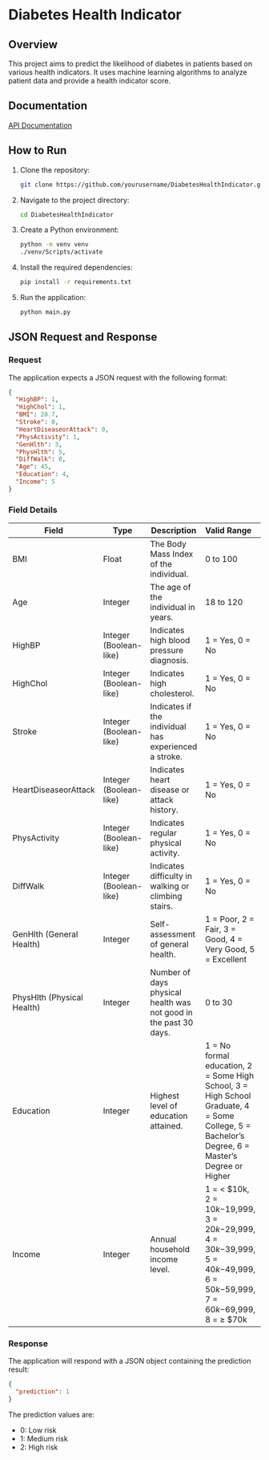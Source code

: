 # Diabetes Health Indicator

## Overview

This project aims to predict the likelihood of diabetes in patients based on various health indicators. It uses machine learning algorithms to analyze patient data and provide a health indicator score.

## Documentation

[API Documentation](https://documenter.getpostman.com/view/39901805/2sAYJ1jh1c)

## How to Run

1. Clone the repository:

   ```sh
   git clone https://github.com/yourusername/DiabetesHealthIndicator.git
   ```

2. Navigate to the project directory:

   ```sh
   cd DiabetesHealthIndicator
   ```

3. Create a Python environment:

   ```sh
   python -m venv venv
   ./venv/Scripts/activate
   ```

4. Install the required dependencies:

   ```sh
   pip install -r requirements.txt
   ```

5. Run the application:
   ```sh
   python main.py
   ```

## JSON Request and Response

### Request

The application expects a JSON request with the following format:

```json
{
  "HighBP": 1,
  "HighChol": 1,
  "BMI": 28.7,
  "Stroke": 0,
  "HeartDiseaseorAttack": 0,
  "PhysActivity": 1,
  "GenHlth": 3,
  "PhysHlth": 5,
  "DiffWalk": 0,
  "Age": 45,
  "Education": 4,
  "Income": 5
}
```

### Field Details

| Field                      | Type                   | Description                                                      | Valid Range                                                                                                                                     | Example |
| -------------------------- | ---------------------- | ---------------------------------------------------------------- | :---------------------------------------------------------------------------------------------------------------------------------------------- | ------- |
| BMI                        | Float                  | The Body Mass Index of the individual.                           | 0 to 100                                                                                                                                        | 28.7    |
| Age                        | Integer                | The age of the individual in years.                              | 18 to 120                                                                                                                                       | 45      |
| HighBP                     | Integer (Boolean-like) | Indicates high blood pressure diagnosis.                         | 1 = Yes, 0 = No                                                                                                                                 | 1       |
| HighChol                   | Integer (Boolean-like) | Indicates high cholesterol.                                      | 1 = Yes, 0 = No                                                                                                                                 | 1       |
| Stroke                     | Integer (Boolean-like) | Indicates if the individual has experienced a stroke.            | 1 = Yes, 0 = No                                                                                                                                 | 0       |
| HeartDiseaseorAttack       | Integer (Boolean-like) | Indicates heart disease or attack history.                       | 1 = Yes, 0 = No                                                                                                                                 | 0       |
| PhysActivity               | Integer (Boolean-like) | Indicates regular physical activity.                             | 1 = Yes, 0 = No                                                                                                                                 | 1       |
| DiffWalk                   | Integer (Boolean-like) | Indicates difficulty in walking or climbing stairs.              | 1 = Yes, 0 = No                                                                                                                                 | 0       |
| GenHlth (General Health)   | Integer                | Self-assessment of general health.                               | 1 = Poor, 2 = Fair, 3 = Good, 4 = Very Good, 5 = Excellent                                                                                      | 3       |
| PhysHlth (Physical Health) | Integer                | Number of days physical health was not good in the past 30 days. | 0 to 30                                                                                                                                         | 5       |
| Education                  | Integer                | Highest level of education attained.                             | 1 = No formal education, 2 = Some High School, 3 = High School Graduate, 4 = Some College, 5 = Bachelor’s Degree, 6 = Master’s Degree or Higher | 4       |
| Income                     | Integer                | Annual household income level.                                   | 1 = < $10k, 2 = $10k-$19,999, 3 = $20k-$29,999, 4 = $30k-$39,999, 5 = $40k-$49,999, 6 = $50k-$59,999, 7 = $60k-$69,999, 8 = ≥ $70k              | 5       |

### Response

The application will respond with a JSON object containing the prediction result:

```json
{
  "prediction": 1
}
```

The prediction values are:

- 0: Low risk
- 1: Medium risk
- 2: High risk
